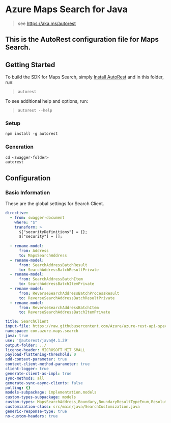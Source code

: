 # Azure Maps Search for Java

> see https://aka.ms/autorest

This is the AutoRest configuration file for Maps Search.
---
## Getting Started

To build the SDK for Maps Search, simply [Install AutoRest](https://aka.ms/autorest) and in this folder, run:

> `autorest`

To see additional help and options, run:

> `autorest --help`

### Setup
```ps
npm install -g autorest
```

### Generation

```ps
cd <swagger-folder>
autorest
```

## Configuration

### Basic Information

These are the global settings for Search Client.

``` yaml
directive:
  - from: swagger-document
    where: "$"
    transform: >
      $["securityDefinitions"] = {};
      $["security"] = [];
  
  - rename-model:
      from: Address
      to: MapsSearchAddress
  - rename-model:
      from: SearchAddressBatchResult
      to: SearchAddressBatchResultPrivate
  - rename-model:
      from: SearchAddressBatchItem
      to: SearchAddressBatchItemPrivate
  - rename-model:
      from: ReverseSearchAddressBatchProcessResult
      to: ReverseSearchAddressBatchResultPrivate
  - rename-model:
      from: ReverseSearchAddressBatchItem
      to: ReverseSearchAddressBatchItemPrivate

title: SearchClient
input-file: https://raw.githubusercontent.com/Azure/azure-rest-api-specs/main/specification/maps/data-plane/Search/stable/2023-06-01/search.json
namespace: com.azure.maps.search
java: true
use: '@autorest/java@4.1.29'
output-folder: ../
license-header: MICROSOFT_MIT_SMALL
payload-flattening-threshold: 0
add-context-parameter: true
context-client-method-parameter: true
client-logger: true
generate-client-as-impl: true
sync-methods: all
generate-sync-async-clients: false
polling: {}
models-subpackage: implementation.models
custom-types-subpackage: models
custom-types: MapsSearchAddress,Boundary,BoundaryResultTypeEnum,ResolutionEnum,GeoJsonFeature,GeoJsonObjectType,GeocodingResponse,GeocodingBatchResponse,GeocodingBatchRequestBody,ReverseGeocodingBatchRequestBody,GeoJsonGeometry,GeocodingBatchResponseSummary,FeatureCollectionEnum,Intersection,GeoJsonObject,MapsSearchAddressCountryRegion
customization-class: src/main/java/SearchCustomization.java
generic-response-type: true
no-custom-headers: true
```
